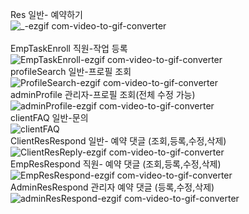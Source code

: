 Res 일반- 예약하기 <br>
![_-ezgif com-video-to-gif-converter](https://github.com/sunnyskylove/testGIF/assets/158137051/df62a12f-4c68-4c99-a403-fd4a3f33d37a)
<br>  
EmpTaskEnroll 직원-작업 등록<br>
![EmpTaskEnroll-ezgif com-video-to-gif-converter](https://github.com/sunnyskylove/testGIF/assets/158137051/6a51ce84-6c02-4037-aef9-c1afe6063132)
<br>
profileSearch 일반-프로필 조회<br>
![ProfileSearch-ezgif com-video-to-gif-converter](https://github.com/sunnyskylove/testGIF/assets/158137051/d9313973-1974-483a-a7a8-3f2f38ff8379)
<br>
adminProfile 관리자-프로필 조회(전체 수정 가능)<br>
![adminProfile-ezgif com-video-to-gif-converter](https://github.com/sunnyskylove/testGIF/assets/158137051/b6a2160d-bb85-40dc-93d0-520bb2e70239)
<br>
clientFAQ 일반-문의<br>
![clientFAQ](https://github.com/sunnyskylove/testGIF/assets/158137051/abf58897-6959-40d5-81f4-f56cbca2e705)
<br>
ClientResRespond 일반- 예약 댓글 (조회,등록,수정,삭제) <br>
![ClientResReply-ezgif com-video-to-gif-converter](https://github.com/sunnyskylove/testGIF/assets/158137051/63aa34ac-bf24-4b9d-abbc-6fd279432064)
<br>
EmpResRespond 직원- 예약 댓글 (조회,등록,수정,삭제)<br>
![EmpResRespond-ezgif com-video-to-gif-converter](https://github.com/sunnyskylove/testGIF/assets/158137051/33446484-d1dd-411e-b102-c181c57a624a)
<br>
AdminResRespond 관리자 예약 댓글 (등록,수정,삭제)<br>
![adminResRespond-ezgif com-video-to-gif-converter](https://github.com/sunnyskylove/testGIF/assets/158137051/eef6276c-d872-421a-9b86-a58e7bbf721a)
<br>
